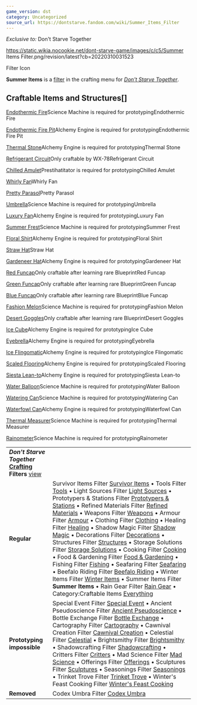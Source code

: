 ```yaml
---
game_version: dst
category: Uncategorized
source_url: https://dontstarve.fandom.com/wiki/Summer_Items_Filter
---
```


*Exclusive to:* Don't Starve Together

 https://static.wikia.nocookie.net/dont-starve-game/images/c/c5/Summer Items Filter.png/revision/latest?cb=20220310031523 

Filter Icon

 

**Summer Items** is a [filter](/wiki/Crafting#Crafting_Filter "Crafting") in the crafting menu for *[Don't Starve Together](/wiki/Don%27t_Starve_Together "Don't Starve Together")*.

## Craftable Items and Structures[]

[Endothermic Fire](/wiki/Endothermic_Fire "Endothermic Fire")Science Machine is required for prototypingEndothermic Fire

[Endothermic Fire Pit](/wiki/Endothermic_Fire_Pit "Endothermic Fire Pit")Alchemy Engine is required for prototypingEndothermic Fire Pit

[Thermal Stone](/wiki/Thermal_Stone "Thermal Stone")Alchemy Engine is required for prototypingThermal Stone

[Refrigerant Circuit](/wiki/Refrigerant_Circuit "Refrigerant Circuit")Only craftable by WX-78Refrigerant Circuit

[Chilled Amulet](/wiki/Chilled_Amulet "Chilled Amulet")Prestihatitator is required for prototypingChilled Amulet

[Whirly Fan](/wiki/Whirly_Fan "Whirly Fan")Whirly Fan

[Pretty Parasol](/wiki/Pretty_Parasol "Pretty Parasol")Pretty Parasol

[Umbrella](/wiki/Umbrella "Umbrella")Science Machine is required for prototypingUmbrella

[Luxury Fan](/wiki/Luxury_Fan "Luxury Fan")Alchemy Engine is required for prototypingLuxury Fan

[Summer Frest](/wiki/Summer_Frest "Summer Frest")Science Machine is required for prototypingSummer Frest

[Floral Shirt](/wiki/Floral_Shirt "Floral Shirt")Alchemy Engine is required for prototypingFloral Shirt

[Straw Hat](/wiki/Straw_Hat "Straw Hat")Straw Hat

[Gardeneer Hat](/wiki/Gardeneer_Hat "Gardeneer Hat")Alchemy Engine is required for prototypingGardeneer Hat

[Red Funcap](/wiki/Red_Funcap "Red Funcap")Only craftable after learning rare BlueprintRed Funcap

[Green Funcap](/wiki/Green_Funcap "Green Funcap")Only craftable after learning rare BlueprintGreen Funcap

[Blue Funcap](/wiki/Blue_Funcap "Blue Funcap")Only craftable after learning rare BlueprintBlue Funcap

[Fashion Melon](/wiki/Fashion_Melon "Fashion Melon")Science Machine is required for prototypingFashion Melon

[Desert Goggles](/wiki/Desert_Goggles "Desert Goggles")Only craftable after learning rare BlueprintDesert Goggles

[Ice Cube](/wiki/Ice_Cube "Ice Cube")Alchemy Engine is required for prototypingIce Cube

[Eyebrella](/wiki/Eyebrella "Eyebrella")Alchemy Engine is required for prototypingEyebrella

[Ice Flingomatic](/wiki/Ice_Flingomatic "Ice Flingomatic")Alchemy Engine is required for prototypingIce Flingomatic

[Scaled Flooring](/wiki/Scaled_Flooring "Scaled Flooring")Alchemy Engine is required for prototypingScaled Flooring

[Siesta Lean-to](/wiki/Siesta_Lean-to "Siesta Lean-to")Alchemy Engine is required for prototypingSiesta Lean-to

[Water Balloon](/wiki/Water_Balloon "Water Balloon")Science Machine is required for prototypingWater Balloon

[Watering Can](/wiki/Watering_Can "Watering Can")Science Machine is required for prototypingWatering Can

[Waterfowl Can](/wiki/Waterfowl_Can "Waterfowl Can")Alchemy Engine is required for prototypingWaterfowl Can

[Thermal Measurer](/wiki/Thermal_Measurer "Thermal Measurer")Science Machine is required for prototypingThermal Measurer

[Rainometer](/wiki/Rainometer "Rainometer")Science Machine is required for prototypingRainometer

|  |  |
| --- | --- |
| ***Don't Starve Together* [Crafting](/wiki/Crafting "Crafting") Filters** [view](/wiki/Template:Crafting_Filters "Template:Crafting Filters") | |
| **Regular** | Survivor Items Filter [Survivor Items](/wiki/Survivor_Items_Filter "Survivor Items Filter") • Tools Filter [Tools](/wiki/Tools_Filter "Tools Filter") • Light Sources Filter [Light Sources](/wiki/Light_Sources_Filter "Light Sources Filter") • Prototypers & Stations Filter [Prototypers & Stations](/wiki/Prototypers_%26_Stations_Filter "Prototypers & Stations Filter") • Refined Materials Filter [Refined Materials](/wiki/Refined_Materials_Filter "Refined Materials Filter") • Weapons Filter [Weapons](/wiki/Weapons_Filter "Weapons Filter") • Armour Filter [Armour](/wiki/Armour_Filter "Armour Filter") • Clothing Filter [Clothing](/wiki/Clothing_Filter "Clothing Filter") • Healing Filter [Healing](/wiki/Healing_Filter "Healing Filter") • Shadow Magic Filter [Shadow Magic](/wiki/Shadow_Magic_Filter "Shadow Magic Filter") • Decorations Filter [Decorations](/wiki/Decorations_Filter "Decorations Filter") • Structures Filter [Structures](/wiki/Structures_Filter "Structures Filter") • Storage Solutions Filter [Storage Solutions](/wiki/Storage_Solutions_Filter "Storage Solutions Filter") • Cooking Filter [Cooking](/wiki/Cooking_Filter "Cooking Filter") • Food & Gardening Filter [Food & Gardening](/wiki/Food_%26_Gardening_Filter "Food & Gardening Filter") • Fishing Filter [Fishing](/wiki/Fishing_Filter "Fishing Filter") • Seafaring Filter [Seafaring](/wiki/Seafaring_Filter "Seafaring Filter") • Beefalo Riding Filter [Beefalo Riding](/wiki/Beefalo_Riding_Filter "Beefalo Riding Filter") • Winter Items Filter [Winter Items](/wiki/Winter_Items_Filter "Winter Items Filter") • Summer Items Filter **Summer Items** • Rain Gear Filter [Rain Gear](/wiki/Rain_Gear_Filter "Rain Gear Filter") • Category:Craftable Items [Everything](/wiki/Category:Craftable_Items "Category:Craftable Items") |
| **Prototyping impossible** | Special Event Filter [Special Event](/wiki/Special_Event_Filter "Special Event Filter") • Ancient Pseudoscience Filter [Ancient Pseudoscience](/wiki/Ancient_Pseudoscience_Filter "Ancient Pseudoscience Filter") • Bottle Exchange Filter [Bottle Exchange](/wiki/Bottle_Exchange_Filter "Bottle Exchange Filter") • Cartography Filter [Cartography](/wiki/Cartography_Filter "Cartography Filter") • Cawnival Creation Filter [Cawnival Creation](/wiki/Cawnival_Creation_Filter "Cawnival Creation Filter") • Celestial Filter [Celestial](/wiki/Celestial_Filter "Celestial Filter") • Brightsmithy Filter [Brightsmithy](/wiki/Brightsmithy_Filter "Brightsmithy Filter") • Shadowcrafting Filter [Shadowcrafting](/wiki/Shadowcrafting_Filter "Shadowcrafting Filter") • Critters Filter [Critters](/wiki/Critters_Filter "Critters Filter") • Mad Science Filter [Mad Science](/wiki/Mad_Science_Filter "Mad Science Filter") • Offerings Filter [Offerings](/wiki/Offerings_Filter "Offerings Filter") • Sculptures Filter [Sculptures](/wiki/Sculptures_Filter "Sculptures Filter") • Seasonings Filter [Seasonings](/wiki/Seasonings_Filter "Seasonings Filter") • Trinket Trove Filter [Trinket Trove](/wiki/Trinket_Trove_Filter "Trinket Trove Filter") • Winter's Feast Cooking Filter [Winter's Feast Cooking](/wiki/Winter%27s_Feast_Cooking_Filter "Winter's Feast Cooking Filter") |
| **Removed** | Codex Umbra Filter [Codex Umbra](/wiki/Codex_Umbra_Filter "Codex Umbra Filter") |